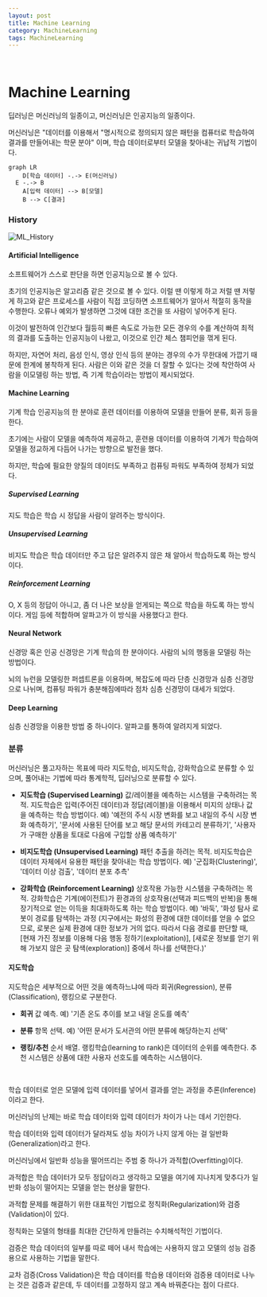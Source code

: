 ```yaml
---
layout: post
title: Machine Learning
category: MachineLearning
tags: MachineLearning
---
```


&nbsp;

# Machine Learning

딥러닝은 머신러닝의 일종이고, 머신러닝은 인공지능의 일종이다.

머신러닝은 "데이터를 이용해서 "명시적으로 정의되지 않은 패턴을 컴퓨터로 학습하여 결과를 만들어내는 학문 분야" 이며, 학습 데이터로부터 모델을 찾아내는 귀납적 기법이다.

~~~mermaid
graph LR
	D[학습 데이터] -.-> E(머신러닝)
  E -.-> B
	A[입력 데이터] --> B[모델]
	B --> C[결과]
~~~

### History

![ML_History](C:\Users\HoYa\hNotepad\MachineLearning\ML_History.PNG)

#### Artificial Intelligence

소프트웨어가 스스로 판단을 하면 인공지능으로 볼 수 있다.

초기의 인공지능은 알고리즘 같은 것으로 볼 수 있다. 이럴 땐 이렇게 하고 저럴 땐 저렇게 하고와 같은 프로세스를 사람이 직접 코딩하면 소프트웨어가 알아서 적절히 동작을 수행한다. 오류나 예외가 발생하면 그것에 대한 조건을 또 사람이 넣어주게 된다. 

이것이 발전하여 인간보다 월등히 빠른 속도로 가능한 모든 경우의 수를 계산하여 최적의 결과를 도출하는 인공지능이 나왔고, 이것으로 인간 체스 챔피언을 꺾게 된다.

하지만, 자연어 처리, 음성 인식, 영상 인식 등의 분야는 경우의 수가 무한대에 가깝기 때문에 한계에 봉착하게 된다. 사람은 이와 같은 것을 더 잘할 수 있다는 것에 착안하여 사람을 이모델링 하는 방법, 즉 기계 학습이라는 방법이 제시되었다.

#### Machine Learning

기계 학습 인공지능의 한 분야로 훈련 데이터를 이용하여 모델을 만들어 분류, 회귀 등을 한다.

초기에는 사람이 모델을 예측하여 제공하고, 훈련용 데이터를 이용하여 기계가 학습하여 모델을 정교하게 다듬어 나가는 방향으로 발전을 했다.

하지만, 학습에 필요한 양질의 데이터도 부족하고 컴퓨팅 파워도 부족하여 정체가 되었다.

##### Supervised Learning

지도 학습은 학습 시 정답을 사람이 알려주는 방식이다.

##### Unsupervised Learning

비지도 학습은 학습 데이터만 주고 답은 알려주지 않은 채 알아서 학습하도록 하는 방식이다.

##### Reinforcement Learning

O, X 등의 정답이 아니고, 좀 더 나은 보상을 얻게되는 쪽으로 학습을 하도록 하는 방식이다.  게임 등에 적합하며 알파고가 이 방식을 사용했다고 한다.

#### Neural Network

신경망 혹은 인공 신경망은 기계 학습의 한 분야이다. 사람의 뇌의 행동을 모델링 하는 방법이다.

뇌의 뉴런을 모델링한 퍼셉트론을 이용하며, 복잡도에 따라 단층 신경망과 심층 신경망으로 나뉘며, 컴퓨팅 파워가 충분해짐에따라 점차 심층 신경망이 대세가 되었다.

#### Deep Learning

심층 신경망을 이용한 방법 중 하나이다. 알파고를 통하여 알려지게 되었다.

### 분류

머신러닝은 풀고자하는 목표에 따라 지도학습, 비지도학습, 강화학습으로 분류할 수 있으며, 풀어내는 기법에 따라 통계학적, 딥러닝으로 분류할 수 있다.

- **지도학습 (Supervised Learning)**
  값/레이블을 예측하는 시스템을 구축하려는 목적.
  지도학습은 입력(주어진 데이터)과 정답(레이블)을 이용해서 미지의 상태나 값을 예측하는 학습 방법이다.
  예) '예전의 주식 시장 변화를 보고 내일의 주식 시장 변화 예측하기', '문서에 사용된 단어를 보고 해당 문서의 카테고리 분류하기', '사용자가 구매한 상품을 토대로 다음에 구입할 상품 예측하기'

- **비지도학습 (Unsupervised Learning)**
  패턴 추출을 하려는 목적.
  비지도학습은 데이터 자체에서 유용한 패턴을 찾아내는 학습 방법이다.
  예) '군집화(Clustering)', '데이터 이상 검출', '데이터 분포 추측'

- **강화학습 (Reinforcement Learning)**
  상호작용 가능한 시스템을 구축하려는 목적.
  강화학습은 기계(에이전트)가 환경과의 상호작용(선택과 피드백의 반복)을 통해 장기적으로 얻는 이득을 최대화하도록 하는 학습 방법이다.
  예) '바둑', '화성 탐사 로봇이 경로를 탐색하는 과정 (지구에서는 화성의 환경에 대한 데이터를 얻을 수 없으므로, 로봇은 실제 환경에 대한 정보가 거의 없다. 따라서 다음 경로를 판단할 때, [현재 가진 정보를 이용해 다음 행동 정하기(exploitation)], [새로운 정보를 얻기 위해 가보지 않은 곳 탐색(exploration)] 중에서 하나를 선택한다.)'

#### 지도학습

지도학습은 세부적으로 어떤 것을 예측하느냐에 따라 회귀(Regression), 분류(Classification), 랭킹으로 구분한다.

- **회귀**
  값 예측.
  예) '기존 온도 추이를 보고 내일 온도를 예측'

- **분류**
  항목 선택.
  예) '어떤 문서가 도서관의 어떤 분류에 해당하는지 선택'

- **랭킹/추천**
  순서 배열. 
  랭킹학습(learning to rank)은 데이터의 순위를 예측한다.
  추천 시스템은 상품에 대한 사용자 선호도를 예측하는 시스템이다.

  ​



학습 데이터로 얻은 모델에 입력 데이터를 넣어서 결과를 얻는 과정을 추론(Inference)이라고 한다.

머신러닝의 난제는 바로 학습 데이터와 입력 데이터가 차이가 나는 데서 기인한다.

학습 데이터와 입력 데이터가 달라져도 성능 차이가 나지 않게 아는 걸 일반화(Generalization)라고 한다.

머신러닝에서 일반화 성능을 떨어뜨리는 주범 중 하나가 과적합(Overfitting)이다.

과적합은 학습 데이터가 모두 정답이라고 생각하고 모델을 여기에 지나치게 맞추다가 일반화 성능이 떨어지는 모델을 얻는 현상을 말한다.

과적합 문제를 해결하기 위한 대표적인 기법으로 정칙화(Regularization)와 검증(Validation)이 있다.

정칙화는 모델의 형태를 최대한 간단하게 만들려는 수치해석적인 기법이다.

검증은 학습 데이터의 일부를 따로 떼어 내서 학습에는 사용하지 않고 모델의 성능 검증용으로 사용하는 기법을 말한다.

교차 검증(Cross Validation)은 학습 데이터를 학습용 데이터와 검증용 데이터로 나누는 것은 검증과 같은데, 두 데이터를 고정하지 않고 계속 바꿔준다는 점이 다르다.

